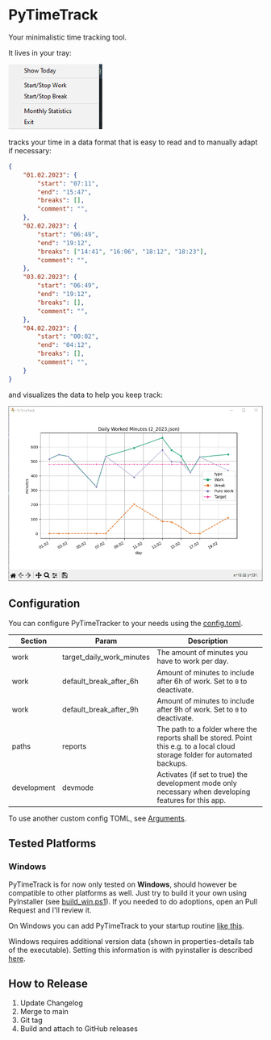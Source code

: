 # PyTimeTrack
Your minimalistic time tracking tool.

It lives in your tray:

![tray2.png](images/tray2.png)

tracks your time in a data format that is easy to read and to manually adapt if necessary:

```json
{
    "01.02.2023": {
        "start": "07:11",
        "end": "15:47",
        "breaks": [],
        "comment": "",
    },
    "02.02.2023": {
        "start": "06:49",
        "end": "19:12",
        "breaks": ["14:41", "16:06", "18:12", "18:23"],
        "comment": "",
    },
    "03.02.2023": {
        "start": "06:49",
        "end": "19:12",
        "breaks": [],
        "comment": "",
    },
    "04.02.2023": {
        "start": "00:02",
        "end": "04:12",
        "breaks": [],
        "comment": "",
    }
}
```

and visualizes the data to help you keep track:

![example_stats.png](images/stats.png)

## Configuration
You can configure PyTimeTracker to your needs using the [config.toml](./config.toml).

| Section | Param | Description |
| ------- | ----- | ----------- |
| work | target_daily_work_minutes | The amount of minutes you have to work per day. |
| work | default_break_after_6h | Amount of minutes to include after 6h of work. Set to `0` to deactivate. |
| work | default_break_after_9h | Amount of minutes to include after 9h of work.  Set to `0` to deactivate.|
| paths | reports | The path to a folder where the reports shall be stored. Point this e.g. to a local cloud storage folder for automated backups. |
| development | devmode | Activates (if set to true) the development mode only necessary when developing features for this app. |

To use another custom config TOML, see [Arguments](#arguments).

## Tested Platforms

### Windows
PyTimeTrack is for now only tested on **Windows**, should however be compatible to other platforms as well.
Just try to build it your own using PyInstaller (see [build_win.ps1](build_win.ps1)). If you needed to do adoptions, open an Pull Request and I'll review it. 

On Windows you can add PyTimeTrack to your startup routine [like this](https://support.microsoft.com/en-us/windows/add-an-app-to-run-automatically-at-startup-in-windows-10-150da165-dcd9-7230-517b-cf3c295d89dd).

Windows requires additional version data (shown in properties-details tab of the executable).
Setting this information is with pyinstaller is described [here](https://pyinstaller.org/en/stable/usage.html?highlight=windows#capturing-windows-version-data).

## How to Release

1. Update Changelog
2. Merge to main
3. Git tag
4. Build and attach to GitHub releases